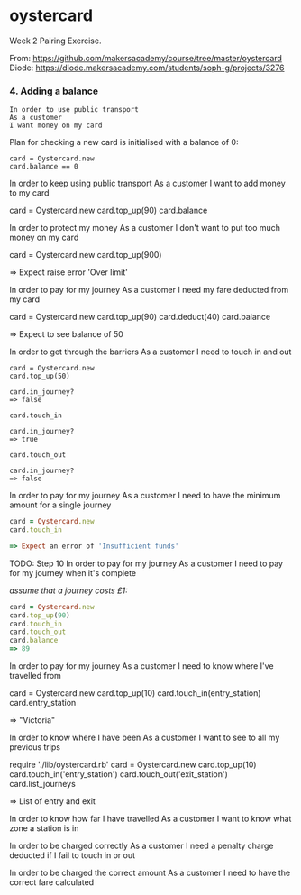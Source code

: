 # oystercard

Week 2 Pairing Exercise.

From: https://github.com/makersacademy/course/tree/master/oystercard  
Diode: https://diode.makersacademy.com/students/soph-g/projects/3276


### 4. Adding a balance

```
In order to use public transport  
As a customer  
I want money on my card  
```
Plan for checking a new card is initialised with a balance of 0:

```
card = Oystercard.new
card.balance == 0
```

In order to keep using public transport
As a customer
I want to add money to my card

card = Oystercard.new
card.top_up(90)
card.balance

In order to protect my money
As a customer
I don't want to put too much money on my card

card = Oystercard.new
card.top_up(900)

=> Expect raise error 'Over limit'

In order to pay for my journey
As a customer
I need my fare deducted from my card

card = Oystercard.new
card.top_up(90)
card.deduct(40)
card.balance

=> Expect to see balance of 50

In order to get through the barriers
As a customer
I need to touch in and out

```shell
card = Oystercard.new
card.top_up(50)

card.in_journey?
=> false

card.touch_in

card.in_journey?
=> true

card.touch_out

card.in_journey?
=> false

```

In order to pay for my journey
As a customer
I need to have the minimum amount for a single journey

```ruby
card = Oystercard.new
card.touch_in

=> Expect an error of 'Insufficient funds'
```
TODO: Step 10
In order to pay for my journey
As a customer
I need to pay for my journey when it's complete

_assume that a journey costs £1:_

```ruby
card = Oystercard.new
card.top_up(90)
card.touch_in
card.touch_out
card.balance
=> 89

```

In order to pay for my journey
As a customer
I need to know where I've travelled from

card = Oystercard.new
card.top_up(10)
card.touch_in(entry_station)
card.entry_station

=> "Victoria"

In order to know where I have been
As a customer
I want to see to all my previous trips

require './lib/oystercard.rb'
card = Oystercard.new
card.top_up(10)
card.touch_in('entry_station')
card.touch_out('exit_station')
card.list_journeys

=> List of entry and exit

In order to know how far I have travelled
As a customer
I want to know what zone a station is in

In order to be charged correctly
As a customer
I need a penalty charge deducted if I fail to touch in or out

In order to be charged the correct amount
As a customer
I need to have the correct fare calculated
